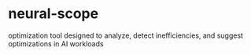 # neural-scope
optimization tool designed to analyze, detect inefficiencies, and suggest optimizations in AI workloads

